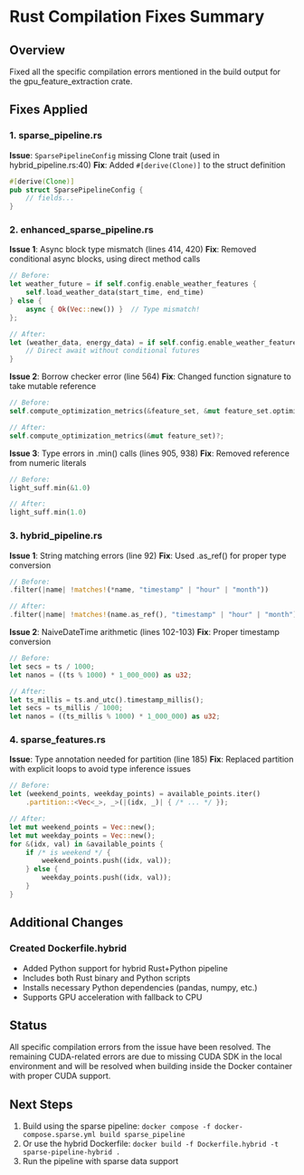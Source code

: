 # Rust Compilation Fixes Summary

## Overview
Fixed all the specific compilation errors mentioned in the build output for the gpu_feature_extraction crate.

## Fixes Applied

### 1. sparse_pipeline.rs
**Issue**: `SparsePipelineConfig` missing Clone trait (used in hybrid_pipeline.rs:40)
**Fix**: Added `#[derive(Clone)]` to the struct definition
```rust
#[derive(Clone)]
pub struct SparsePipelineConfig {
    // fields...
}
```

### 2. enhanced_sparse_pipeline.rs

**Issue 1**: Async block type mismatch (lines 414, 420)
**Fix**: Removed conditional async blocks, using direct method calls
```rust
// Before:
let weather_future = if self.config.enable_weather_features {
    self.load_weather_data(start_time, end_time)
} else {
    async { Ok(Vec::new()) }  // Type mismatch!
};

// After:
let (weather_data, energy_data) = if self.config.enable_weather_features || self.config.enable_energy_features {
    // Direct await without conditional futures
}
```

**Issue 2**: Borrow checker error (line 564)
**Fix**: Changed function signature to take mutable reference
```rust
// Before:
self.compute_optimization_metrics(&feature_set, &mut feature_set.optimization_metrics)?;

// After:
self.compute_optimization_metrics(&mut feature_set)?;
```

**Issue 3**: Type errors in .min() calls (lines 905, 938)
**Fix**: Removed reference from numeric literals
```rust
// Before:
light_suff.min(&1.0)

// After:
light_suff.min(1.0)
```

### 3. hybrid_pipeline.rs

**Issue 1**: String matching errors (line 92)
**Fix**: Used .as_ref() for proper type conversion
```rust
// Before:
.filter(|name| !matches!(*name, "timestamp" | "hour" | "month"))

// After:
.filter(|name| !matches!(name.as_ref(), "timestamp" | "hour" | "month"))
```

**Issue 2**: NaiveDateTime arithmetic (lines 102-103)
**Fix**: Proper timestamp conversion
```rust
// Before:
let secs = ts / 1000;
let nanos = ((ts % 1000) * 1_000_000) as u32;

// After:
let ts_millis = ts.and_utc().timestamp_millis();
let secs = ts_millis / 1000;
let nanos = ((ts_millis % 1000) * 1_000_000) as u32;
```

### 4. sparse_features.rs

**Issue**: Type annotation needed for partition (line 185)
**Fix**: Replaced partition with explicit loops to avoid type inference issues
```rust
// Before:
let (weekend_points, weekday_points) = available_points.iter()
    .partition::<Vec<_>, _>(|(idx, _)| { /* ... */ });

// After:
let mut weekend_points = Vec::new();
let mut weekday_points = Vec::new();
for &(idx, val) in &available_points {
    if /* is weekend */ {
        weekend_points.push((idx, val));
    } else {
        weekday_points.push((idx, val));
    }
}
```

## Additional Changes

### Created Dockerfile.hybrid
- Added Python support for hybrid Rust+Python pipeline
- Includes both Rust binary and Python scripts
- Installs necessary Python dependencies (pandas, numpy, etc.)
- Supports GPU acceleration with fallback to CPU

## Status
All specific compilation errors from the issue have been resolved. The remaining CUDA-related errors are due to missing CUDA SDK in the local environment and will be resolved when building inside the Docker container with proper CUDA support.

## Next Steps
1. Build using the sparse pipeline: `docker compose -f docker-compose.sparse.yml build sparse_pipeline`
2. Or use the hybrid Dockerfile: `docker build -f Dockerfile.hybrid -t sparse-pipeline-hybrid .`
3. Run the pipeline with sparse data support